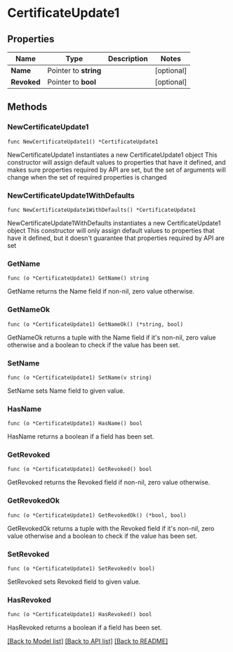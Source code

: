 # CertificateUpdate1

## Properties

Name | Type | Description | Notes
------------ | ------------- | ------------- | -------------
**Name** | Pointer to **string** |  | [optional] 
**Revoked** | Pointer to **bool** |  | [optional] 

## Methods

### NewCertificateUpdate1

`func NewCertificateUpdate1() *CertificateUpdate1`

NewCertificateUpdate1 instantiates a new CertificateUpdate1 object
This constructor will assign default values to properties that have it defined,
and makes sure properties required by API are set, but the set of arguments
will change when the set of required properties is changed

### NewCertificateUpdate1WithDefaults

`func NewCertificateUpdate1WithDefaults() *CertificateUpdate1`

NewCertificateUpdate1WithDefaults instantiates a new CertificateUpdate1 object
This constructor will only assign default values to properties that have it defined,
but it doesn't guarantee that properties required by API are set

### GetName

`func (o *CertificateUpdate1) GetName() string`

GetName returns the Name field if non-nil, zero value otherwise.

### GetNameOk

`func (o *CertificateUpdate1) GetNameOk() (*string, bool)`

GetNameOk returns a tuple with the Name field if it's non-nil, zero value otherwise
and a boolean to check if the value has been set.

### SetName

`func (o *CertificateUpdate1) SetName(v string)`

SetName sets Name field to given value.

### HasName

`func (o *CertificateUpdate1) HasName() bool`

HasName returns a boolean if a field has been set.

### GetRevoked

`func (o *CertificateUpdate1) GetRevoked() bool`

GetRevoked returns the Revoked field if non-nil, zero value otherwise.

### GetRevokedOk

`func (o *CertificateUpdate1) GetRevokedOk() (*bool, bool)`

GetRevokedOk returns a tuple with the Revoked field if it's non-nil, zero value otherwise
and a boolean to check if the value has been set.

### SetRevoked

`func (o *CertificateUpdate1) SetRevoked(v bool)`

SetRevoked sets Revoked field to given value.

### HasRevoked

`func (o *CertificateUpdate1) HasRevoked() bool`

HasRevoked returns a boolean if a field has been set.


[[Back to Model list]](../README.md#documentation-for-models) [[Back to API list]](../README.md#documentation-for-api-endpoints) [[Back to README]](../README.md)


